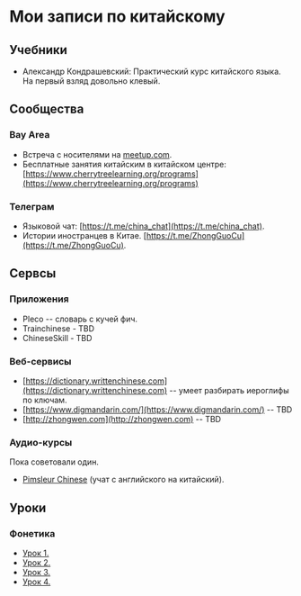 # Мои записи по китайскому

## Учебники

- Александр Кондрашевский: Практический курс китайского языка. На первый взляд довольно клевый.

## Сообщества

### Bay Area

- Встреча с носителями на [meetup.com](https://www.meetup.com/Free-Chinese-language-exchange-meet-up-Mountain-View/events/lwtnkmyzcbkc/).
- Бесплатные занятия китайским в китайском центре: [https://www.cherrytreelearning.org/programs](https://www.cherrytreelearning.org/programs)

### Телеграм
- Языковой чат: [https://t.me/china_chat](https://t.me/china_chat).
- Истории иностранцев в Китае. [https://t.me/ZhongGuoCu](https://t.me/ZhongGuoCu).

## Сервсы

### Приложения

- Pleco -- словарь с кучей фич.
- Trainchinese - TBD
- ChineseSkill - TBD

### Веб-сервисы

- [https://dictionary.writtenchinese.com](https://dictionary.writtenchinese.com) -- умеет разбирать иероглифы по ключам.
- [https://www.digmandarin.com/](https://www.digmandarin.com/) -- TBD
- [http://zhongwen.com](http://zhongwen.com) -- TBD

### Аудио-курсы

Пока советовали один.

- [Pimsleur Chinese](https://www.pimsleur.com/learn-chinese-mandarin) (учат с английского на китайский).

## Уроки

### Фонетика

- [Урок 1.](lesson_1/text.md)
- [Урок 2.](lesson_2/text.md)
- [Урок 3.](lesson_3/text.md)
- [Урок 4.](lesson_4/text.md)



